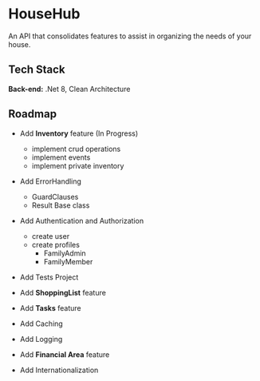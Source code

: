 
# HouseHub

An API that consolidates features to assist in organizing the needs of your house.

## Tech Stack

**Back-end:** .Net 8, Clean Architecture

## Roadmap

- Add **Inventory** feature (In Progress)
    - implement crud operations
    - implement events
    - implement private inventory

- Add ErrorHandling 
    - GuardClauses
    - Result Base class

- Add Authentication and Authorization
    - create user
    - create profiles
        - FamilyAdmin
        - FamilyMember
    

- Add Tests Project
- Add **ShoppingList** feature
- Add **Tasks** feature
- Add Caching
- Add Logging
- Add **Financial Area** feature
- Add Internationalization
